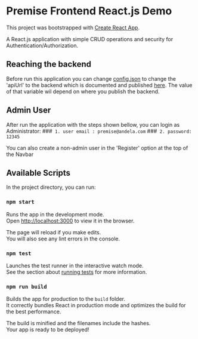 # Premise Frontend React.js Demo

This project was bootstrapped with [Create React App](https://github.com/facebook/create-react-app).

A React.js application with simple CRUD operations and security for Authentication/Authorization.

## Reaching the backend
Before run this application you can change [config.json](config.json) to change the 'apiUrl' to the backend which is documented  and published
[here](https://github.com/fabio1974/premise_backend/blob/main/README.md). The value of that variable wil depend on where you publish the backend.

## Admin User
After run the application with the steps shown bellow, you can login as Administrator:
###` 1. user email : premise@andela.com`
###` 2. password: 12345` 


You can also create a non-admin user in the 'Register' option at the top of the Navbar

## Available Scripts

In the project directory, you can run:

### `npm start`

Runs the app in the development mode.\
Open [http://localhost:3000](http://localhost:3000) to view it in the browser.

The page will reload if you make edits.\
You will also see any lint errors in the console.

### `npm test`

Launches the test runner in the interactive watch mode.\
See the section about [running tests](https://facebook.github.io/create-react-app/docs/running-tests) for more information.

### `npm run build`

Builds the app for production to the `build` folder.\
It correctly bundles React in production mode and optimizes the build for the best performance.

The build is minified and the filenames include the hashes.\
Your app is ready to be deployed!

